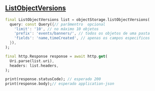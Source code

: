 ## [ListObjectVersions](https://pub.dev/packages/oracle_object_storage#ListObjectVersions)

```dart
final ListObjectVersions list = objectStorage.listObjectVersions(
  query: const Query({// parâmentro  opcional
    'limit': '10', // no máximo 10 objetos
    'prefix': 'events/banners/', // todos os objetos de uma pasta
    'fields': 'name,timeCreated', // apenas os campos especificos
  }),
);

final http.Response response = await http.get(
  Uri.parse(list.uri),
  headers: list.headers,
);

print(response.statusCode); // esperado 200
print(response.body);// esperado application-json
```